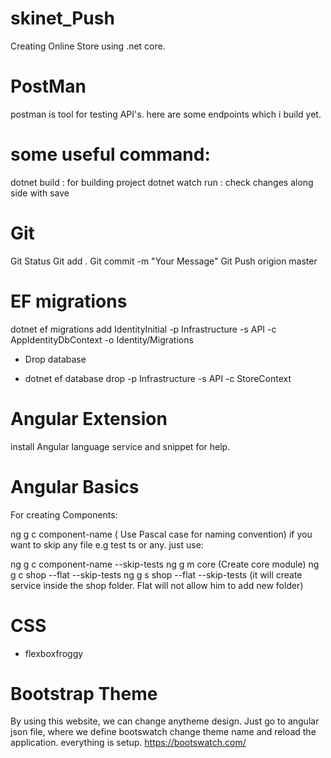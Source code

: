 # skinet_Push

Creating Online Store using .net core.

# PostMan 

postman is tool for testing API's. here are some endpoints which i build yet.

# some useful command:

dotnet build : for building project
dotnet watch run : check changes along side  with save

# Git

Git Status
Git add .
Git commit -m "Your Message"
Git Push origion master

# EF migrations

dotnet ef migrations add IdentityInitial -p Infrastructure -s API -c AppIdentityDbContext -o Identity/Migrations
- Drop database
 * dotnet ef database drop -p Infrastructure -s API -c StoreContext

# Angular Extension

install Angular language service and snippet for help.

# Angular Basics

For creating Components: 

ng g c component-name  ( Use Pascal case for naming convention)
if you want to skip any file e.g test ts or any. just use:

ng g c component-name --skip-tests
ng g m core (Create core module)
ng g c shop --flat --skip-tests
ng g s shop --flat --skip-tests (it will create service inside the shop folder. Flat will not allow him to add new folder)
# CSS

- flexboxfroggy

# Bootstrap Theme

By using this website, we can change anytheme design. Just go to angular json file, where we define bootswatch change theme name and reload the application. everything is setup.
 https://bootswatch.com/
